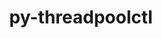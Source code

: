 ---
title: "py-threadpoolctl"
layout: cache
categories: [package, develop]
meta: {"versions": ["3.1.0"], "compilers": ["apple-clang@=14.0.0", "apple-clang@=14.0.3", "gcc@=11.1.0", "gcc@=11.3.0", "gcc@=7.3.1"], "oss": ["amzn2", "ubuntu20.04", "ubuntu22.04", "ventura"], "platforms": ["darwin", "linux"], "targets": ["aarch64", "ivybridge", "ppc64le", "x86_64_v3"], "stacks": ["e4s", "e4s-power", "ml-darwin-aarch64-mps", "ml-linux-x86_64-cpu", "ml-linux-x86_64-cuda", "ml-linux-x86_64-rocm", "root"], "num_specs": 18, "num_specs_by_stack": {"ml-darwin-aarch64-mps": 3, "root": 18, "e4s-power": 3, "e4s": 2, "ml-linux-x86_64-cpu": 4, "ml-linux-x86_64-cuda": 4, "ml-linux-x86_64-rocm": 3}}
spec_details: [{"hash": "4rafo3c3uqf7cac7axxg24scatisepgq", "compiler": "apple-clang@=14.0.0", "versions": ["3.1.0"], "os": "ventura", "platform": "darwin", "target": "aarch64", "variants": ["build_system=python_pip"], "stacks": ["ml-darwin-aarch64-mps", "root"], "size": "-", "tarball": "https://binaries.spack.io/develop/build_cache/darwin-ventura-aarch64/apple-clang-14.0.0/py-threadpoolctl-3.1.0/darwin-ventura-aarch64-apple-clang-14.0.0-py-threadpoolctl-3.1.0-4rafo3c3uqf7cac7axxg24scatisepgq.spack"}, {"hash": "tiobvpnut6a6zxn54nnqh22topwoseks", "compiler": "apple-clang@=14.0.3", "versions": ["3.1.0"], "os": "ventura", "platform": "darwin", "target": "aarch64", "variants": ["build_system=python_pip"], "stacks": ["ml-darwin-aarch64-mps", "root"], "size": "-", "tarball": "https://binaries.spack.io/develop/build_cache/darwin-ventura-aarch64/apple-clang-14.0.3/py-threadpoolctl-3.1.0/darwin-ventura-aarch64-apple-clang-14.0.3-py-threadpoolctl-3.1.0-tiobvpnut6a6zxn54nnqh22topwoseks.spack"}, {"hash": "tkd3mdekomv2aokj2rxgrfp6dlimqhqv", "compiler": "apple-clang@=14.0.3", "versions": ["3.1.0"], "os": "ventura", "platform": "darwin", "target": "aarch64", "variants": ["build_system=python_pip"], "stacks": ["ml-darwin-aarch64-mps", "root"], "size": "-", "tarball": "https://binaries.spack.io/develop/build_cache/darwin-ventura-aarch64/apple-clang-14.0.3/py-threadpoolctl-3.1.0/darwin-ventura-aarch64-apple-clang-14.0.3-py-threadpoolctl-3.1.0-tkd3mdekomv2aokj2rxgrfp6dlimqhqv.spack"}, {"hash": "a2yc4kwfg6jimuwr6kzdscuihh7f7jtm", "compiler": "gcc@=7.3.1", "versions": ["3.1.0"], "os": "amzn2", "platform": "linux", "target": "ivybridge", "variants": ["build_system=python_pip"], "stacks": ["root"], "size": "-", "tarball": "https://binaries.spack.io/develop/build_cache/linux-amzn2-ivybridge/gcc-7.3.1/py-threadpoolctl-3.1.0/linux-amzn2-ivybridge-gcc-7.3.1-py-threadpoolctl-3.1.0-a2yc4kwfg6jimuwr6kzdscuihh7f7jtm.spack"}, {"hash": "yzcbsik33ufx66xhh3lgputardaf32io", "compiler": "gcc@=7.3.1", "versions": ["3.1.0"], "os": "amzn2", "platform": "linux", "target": "ivybridge", "variants": ["build_system=python_pip"], "stacks": ["root"], "size": "-", "tarball": "https://binaries.spack.io/develop/build_cache/linux-amzn2-ivybridge/gcc-7.3.1/py-threadpoolctl-3.1.0/linux-amzn2-ivybridge-gcc-7.3.1-py-threadpoolctl-3.1.0-yzcbsik33ufx66xhh3lgputardaf32io.spack"}, {"hash": "xb5qwz3rqrbdo2noase5qbd7rlpu7egh", "compiler": "gcc@=7.3.1", "versions": ["3.1.0"], "os": "amzn2", "platform": "linux", "target": "x86_64_v3", "variants": ["build_system=python_pip"], "stacks": ["root"], "size": "-", "tarball": "https://binaries.spack.io/develop/build_cache/linux-amzn2-x86_64_v3/gcc-7.3.1/py-threadpoolctl-3.1.0/linux-amzn2-x86_64_v3-gcc-7.3.1-py-threadpoolctl-3.1.0-xb5qwz3rqrbdo2noase5qbd7rlpu7egh.spack"}, {"hash": "hgycixrd5tzxslwxwlkzhuls63ficprf", "compiler": "gcc@=7.3.1", "versions": ["3.1.0"], "os": "amzn2", "platform": "linux", "target": "x86_64_v3", "variants": [], "stacks": ["root"], "size": "-", "tarball": "https://binaries.spack.io/develop/build_cache/linux-amzn2-x86_64_v3/gcc-7.3.1/py-threadpoolctl-3.1.0/linux-amzn2-x86_64_v3-gcc-7.3.1-py-threadpoolctl-3.1.0-hgycixrd5tzxslwxwlkzhuls63ficprf.spack"}, {"hash": "vodmpfkdnzx3wknrdy42cy5l342iuy35", "compiler": "gcc@=7.3.1", "versions": ["3.1.0"], "os": "amzn2", "platform": "linux", "target": "x86_64_v3", "variants": [], "stacks": ["root"], "size": "-", "tarball": "https://binaries.spack.io/develop/build_cache/linux-amzn2-x86_64_v3/gcc-7.3.1/py-threadpoolctl-3.1.0/linux-amzn2-x86_64_v3-gcc-7.3.1-py-threadpoolctl-3.1.0-vodmpfkdnzx3wknrdy42cy5l342iuy35.spack"}, {"hash": "eyfiygwlmrxrqhoailvthncagc3yxul6", "compiler": "gcc@=7.3.1", "versions": ["3.1.0"], "os": "amzn2", "platform": "linux", "target": "x86_64_v3", "variants": ["build_system=python_pip"], "stacks": ["root"], "size": "-", "tarball": "https://binaries.spack.io/develop/build_cache/linux-amzn2-x86_64_v3/gcc-7.3.1/py-threadpoolctl-3.1.0/linux-amzn2-x86_64_v3-gcc-7.3.1-py-threadpoolctl-3.1.0-eyfiygwlmrxrqhoailvthncagc3yxul6.spack"}, {"hash": "h6yyx4lfbwi2emng66s4lateo77raq6p", "compiler": "gcc@=11.1.0", "versions": ["3.1.0"], "os": "ubuntu20.04", "platform": "linux", "target": "ppc64le", "variants": ["build_system=python_pip"], "stacks": ["e4s-power", "root"], "size": "-", "tarball": "https://binaries.spack.io/develop/build_cache/linux-ubuntu20.04-ppc64le/gcc-11.1.0/py-threadpoolctl-3.1.0/linux-ubuntu20.04-ppc64le-gcc-11.1.0-py-threadpoolctl-3.1.0-h6yyx4lfbwi2emng66s4lateo77raq6p.spack"}, {"hash": "6wucohwwccqpwcunvovb4yqog366tjep", "compiler": "gcc@=11.1.0", "versions": ["3.1.0"], "os": "ubuntu20.04", "platform": "linux", "target": "ppc64le", "variants": ["build_system=python_pip"], "stacks": ["e4s-power", "root"], "size": "-", "tarball": "https://binaries.spack.io/develop/build_cache/linux-ubuntu20.04-ppc64le/gcc-11.1.0/py-threadpoolctl-3.1.0/linux-ubuntu20.04-ppc64le-gcc-11.1.0-py-threadpoolctl-3.1.0-6wucohwwccqpwcunvovb4yqog366tjep.spack"}, {"hash": "atvfskk22a26k7x4a7cr73sryj5z2cr4", "compiler": "gcc@=11.1.0", "versions": ["3.1.0"], "os": "ubuntu20.04", "platform": "linux", "target": "ppc64le", "variants": ["build_system=python_pip"], "stacks": ["e4s-power", "root"], "size": "-", "tarball": "https://binaries.spack.io/develop/build_cache/linux-ubuntu20.04-ppc64le/gcc-11.1.0/py-threadpoolctl-3.1.0/linux-ubuntu20.04-ppc64le-gcc-11.1.0-py-threadpoolctl-3.1.0-atvfskk22a26k7x4a7cr73sryj5z2cr4.spack"}, {"hash": "zgnrriytb3nkm7a2ykxqcnc22m3yng7l", "compiler": "gcc@=11.1.0", "versions": ["3.1.0"], "os": "ubuntu20.04", "platform": "linux", "target": "x86_64_v3", "variants": ["build_system=python_pip"], "stacks": ["e4s", "root"], "size": "-", "tarball": "https://binaries.spack.io/develop/build_cache/linux-ubuntu20.04-x86_64_v3/gcc-11.1.0/py-threadpoolctl-3.1.0/linux-ubuntu20.04-x86_64_v3-gcc-11.1.0-py-threadpoolctl-3.1.0-zgnrriytb3nkm7a2ykxqcnc22m3yng7l.spack"}, {"hash": "bfhpuptbs2zp5gmyomx3z6ta5ccxzwwh", "compiler": "gcc@=11.1.0", "versions": ["3.1.0"], "os": "ubuntu20.04", "platform": "linux", "target": "x86_64_v3", "variants": ["build_system=python_pip"], "stacks": ["e4s", "root"], "size": "-", "tarball": "https://binaries.spack.io/develop/build_cache/linux-ubuntu20.04-x86_64_v3/gcc-11.1.0/py-threadpoolctl-3.1.0/linux-ubuntu20.04-x86_64_v3-gcc-11.1.0-py-threadpoolctl-3.1.0-bfhpuptbs2zp5gmyomx3z6ta5ccxzwwh.spack"}, {"hash": "q6owtgethjl4xfmjgazqfkrh6j26c6rx", "compiler": "gcc@=11.3.0", "versions": ["3.1.0"], "os": "ubuntu22.04", "platform": "linux", "target": "x86_64_v3", "variants": ["build_system=python_pip"], "stacks": ["ml-linux-x86_64-cpu", "ml-linux-x86_64-cuda", "root"], "size": "-", "tarball": "https://binaries.spack.io/develop/build_cache/linux-ubuntu22.04-x86_64_v3/gcc-11.3.0/py-threadpoolctl-3.1.0/linux-ubuntu22.04-x86_64_v3-gcc-11.3.0-py-threadpoolctl-3.1.0-q6owtgethjl4xfmjgazqfkrh6j26c6rx.spack"}, {"hash": "35fsyavijiwrvcldnd5jpzvkuacs2gwg", "compiler": "gcc@=11.3.0", "versions": ["3.1.0"], "os": "ubuntu22.04", "platform": "linux", "target": "x86_64_v3", "variants": ["build_system=python_pip"], "stacks": ["ml-linux-x86_64-rocm", "ml-linux-x86_64-cpu", "ml-linux-x86_64-cuda", "root"], "size": "-", "tarball": "https://binaries.spack.io/develop/build_cache/linux-ubuntu22.04-x86_64_v3/gcc-11.3.0/py-threadpoolctl-3.1.0/linux-ubuntu22.04-x86_64_v3-gcc-11.3.0-py-threadpoolctl-3.1.0-35fsyavijiwrvcldnd5jpzvkuacs2gwg.spack"}, {"hash": "stolx4day5txk5quv5s6km3owdauhauo", "compiler": "gcc@=11.3.0", "versions": ["3.1.0"], "os": "ubuntu22.04", "platform": "linux", "target": "x86_64_v3", "variants": ["build_system=python_pip"], "stacks": ["ml-linux-x86_64-rocm", "ml-linux-x86_64-cpu", "ml-linux-x86_64-cuda", "root"], "size": "-", "tarball": "https://binaries.spack.io/develop/build_cache/linux-ubuntu22.04-x86_64_v3/gcc-11.3.0/py-threadpoolctl-3.1.0/linux-ubuntu22.04-x86_64_v3-gcc-11.3.0-py-threadpoolctl-3.1.0-stolx4day5txk5quv5s6km3owdauhauo.spack"}, {"hash": "uph4cnkkofpkcyc2j7sclf7sefjeatsq", "compiler": "gcc@=11.3.0", "versions": ["3.1.0"], "os": "ubuntu22.04", "platform": "linux", "target": "x86_64_v3", "variants": ["build_system=python_pip"], "stacks": ["ml-linux-x86_64-rocm", "ml-linux-x86_64-cpu", "ml-linux-x86_64-cuda", "root"], "size": "-", "tarball": "https://binaries.spack.io/develop/build_cache/linux-ubuntu22.04-x86_64_v3/gcc-11.3.0/py-threadpoolctl-3.1.0/linux-ubuntu22.04-x86_64_v3-gcc-11.3.0-py-threadpoolctl-3.1.0-uph4cnkkofpkcyc2j7sclf7sefjeatsq.spack"}]
---